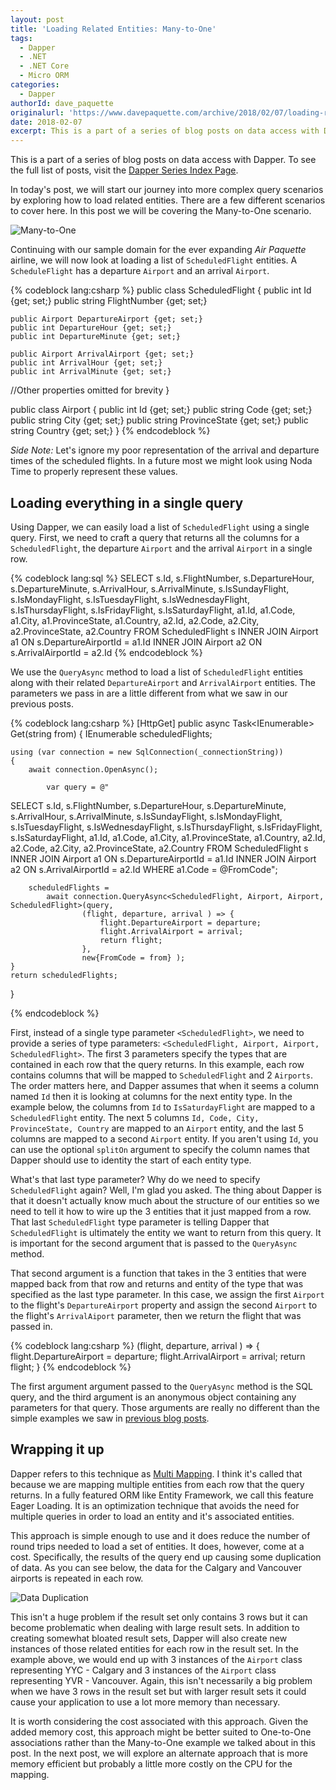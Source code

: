 ```yaml
---
layout: post
title: 'Loading Related Entities: Many-to-One'
tags:
  - Dapper
  - .NET 
  - .NET Core
  - Micro ORM
categories:
  - Dapper
authorId: dave_paquette
originalurl: 'https://www.davepaquette.com/archive/2018/02/07/loading-related-entities-many-to-one.aspx'
date: 2018-02-07
excerpt: This is a part of a series of blog posts on data access with Dapper. In today's post, we will start our journey into more complex query scenarios by exploring how to load related entities. There are a few different scenarios to cover here. In this post we will be covering the Many-to-One scenario.
---
```


This is a part of a series of blog posts on data access with Dapper. To see the full list of posts, visit the [Dapper Series Index Page](https://www.davepaquette.com/archive/2018/01/21/exploring-dapper-series.aspx).
 
In today's post, we will start our journey into more complex query scenarios by exploring how to load related entities. There are a few different scenarios to cover here. In this post we will be covering the Many-to-One scenario.

![Many-to-One](https://www.davepaquette.com/images/dapper/flight_to_airport_many_to_one.png)

Continuing with our sample domain for the ever expanding _Air Paquette_ airline, we will now look at loading a list of `ScheduledFlight` entities. A `ScheduleFlight` has a departure `Airport` and an arrival `Airport`.

{% codeblock lang:csharp %}
public class ScheduledFlight 
{
    public int Id {get; set;}
    public string FlightNumber {get; set;}

    public Airport DepartureAirport {get; set;}
    public int DepartureHour {get; set;}
    public int DepartureMinute {get; set;}

    public Airport ArrivalAirport {get; set;}        
    public int ArrivalHour {get; set;}
    public int ArrivalMinute {get; set;}

   //Other properties omitted for brevity 
}

public class Airport 
{
    public int Id {get; set;}
    public string Code {get; set;}
    public string City {get; set;}
    public string ProvinceState {get; set;}
    public string Country {get; set;}
}
{% endcodeblock %} 

_Side Note:_ Let's ignore my poor representation of the arrival and departure times of the scheduled flights. In a future most we might look using Noda Time to properly represent these values.

## Loading everything in a single query
Using Dapper, we can easily load a list of `ScheduledFlight` using a single query. First, we need to craft a query that returns all the columns for a `ScheduledFlight`, the departure `Airport` and the arrival `Airport` in a single row.

{% codeblock lang:sql %}
SELECT s.Id, s.FlightNumber, s.DepartureHour, s.DepartureMinute, s.ArrivalHour, s.ArrivalMinute, s.IsSundayFlight, s.IsMondayFlight, s.IsTuesdayFlight, s.IsWednesdayFlight, s.IsThursdayFlight, s.IsFridayFlight, s.IsSaturdayFlight,
       a1.Id, a1.Code, a1.City, a1.ProvinceState, a1.Country,
	   a2.Id, a2.Code, a2.City, a2.ProvinceState, a2.Country
FROM ScheduledFlight s
	INNER JOIN Airport a1
		ON s.DepartureAirportId = a1.Id
	INNER JOIN Airport a2
		ON s.ArrivalAirportId = a2.Id
{% endcodeblock %}

We use the `QueryAsync` method to load a list of `ScheduledFlight` entities along with their related `DepartureAirport` and `ArrivalAirport` entities. The parameters we pass in are a little different from what we saw in our previous posts. 

{% codeblock lang:csharp %}
[HttpGet]
public async Task<IEnumerable<ScheduledFlight>> Get(string from)
{
    IEnumerable<ScheduledFlight> scheduledFlights;

    using (var connection = new SqlConnection(_connectionString))
    {
        await connection.OpenAsync();

            var query = @"
SELECT s.Id, s.FlightNumber, s.DepartureHour, s.DepartureMinute, s.ArrivalHour, s.ArrivalMinute, s.IsSundayFlight, s.IsMondayFlight, s.IsTuesdayFlight, s.IsWednesdayFlight, s.IsThursdayFlight, s.IsFridayFlight, s.IsSaturdayFlight,
     a1.Id, a1.Code, a1.City, a1.ProvinceState, a1.Country,
     a2.Id, a2.Code, a2.City, a2.ProvinceState, a2.Country
FROM ScheduledFlight s
     INNER JOIN Airport a1
          ON s.DepartureAirportId = a1.Id
    INNER JOIN Airport a2
          ON s.ArrivalAirportId = a2.Id
WHERE a1.Code = @FromCode";

        scheduledFlights = 
            await connection.QueryAsync<ScheduledFlight, Airport, Airport, ScheduledFlight>(query,
                    (flight, departure, arrival ) => {
                        flight.DepartureAirport = departure;
                        flight.ArrivalAirport = arrival;
                        return flight;
                    },
                    new{FromCode = from} );
    }
    return scheduledFlights;
}

{% endcodeblock %}

First, instead of a single type parameter `<ScheduledFlight>`, we need to provide a series of type parameters: `<ScheduledFlight, Airport, Airport, ScheduledFlight>`. The first 3 parameters specify the types that are contained in each row that the query returns. In this example, each row contains columns that will be mapped to `ScheduledFlight` and 2 `Airports`. The order matters here, and Dapper assumes that when it seems a column named `Id` then it is looking at columns for the next entity type. In the example below, the columns from `Id` to `IsSaturdayFlight` are mapped to a `ScheduledFlight` entity. The next 5 columns `Id, Code, City, ProvinceState, Country` are mapped to an `Airport` entity, and the last 5 columns are mapped to a second `Airport` entity. If you aren't using `Id`, you can use the optional `splitOn` argument to specify the column names that Dapper should use to identity the start of each entity type.

What's that last type parameter? Why do we need to specify `ScheduledFlight` again? Well, I'm glad you asked. The thing about Dapper is that it doesn't actually know much about the structure of our entities so we need to tell it how to wire up the 3 entities that it just mapped from a row. That last `ScheduledFlight` type parameter is telling Dapper that `ScheduledFlight` is ultimately the entity we want to return from this query. It is important for the second argument that is passed to the `QueryAsync` method. 

That second argument is a function that takes in the 3 entities that were mapped back from that row and returns and entity of the type that was specified as the last type parameter. In this case, we assign the first `Airport` to the flight's `DepartureAirport` property and assign the second `Airport` to the flight's `ArrivalAiport` parameter, then we return the flight that was passed in.

{% codeblock lang:csharp %}
  (flight, departure, arrival ) => {
      flight.DepartureAirport = departure;
      flight.ArrivalAirport = arrival;
      return flight;
  }
{% endcodeblock %}

The first argument argument passed to the `QueryAsync` method is the SQL query, and the third argument is an anonymous object containing any parameters for that query. Those arguments are really no different than the simple examples we saw in [previous blog posts](https://www.davepaquette.com/archive/2018/01/22/loading-an-object-graph-with-dapper.aspx).

## Wrapping it up
Dapper refers to this technique as [Multi Mapping](https://github.com/StackExchange/Dapper#multi-mapping). I think it's called that because we are mapping multiple entities from each row that the query returns. In a fully featured ORM like Entity Framework, we call this feature Eager Loading. It is an optimization technique that avoids the need for multiple queries in order to load an entity and it's associated entities. 

This approach is simple enough to use and it does reduce the number of round trips needed to load a set of entities. It does, however, come at a cost. Specifically, the results of the query end up causing some duplication of data. As you can see below, the data for the Calgary and Vancouver airports is repeated in each row. 

![Data Duplication](https://www.davepaquette.com/images/dapper/multi_mapping_data_duplication.png)

This isn't a huge problem if the result set only contains 3 rows but it can become problematic when dealing with large result sets. In addition to creating somewhat bloated result sets, Dapper will also create new instances of those related entities for each row in the result set. In the example above, we would end up with 3 instances of the `Airport` class representing YYC - Calgary and 3 instances of the `Airport` class representing YVR - Vancouver. Again, this isn't necessarily a big problem when we have 3 rows in the result set but with larger result sets it could cause your application to use a lot more memory than necessary. 

It is worth considering the cost associated with this approach. Given the added memory cost, this approach might be better suited to One-to-One associations rather than the Many-to-One example we talked about in this post. In the next post, we will explore an alternate approach that is more memory efficient but probably a little more costly on the CPU for the mapping. 

